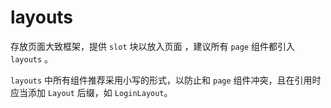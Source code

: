 # layouts

存放页面大致框架，提供 `slot` 块以放入页面 ，建议所有 `page` 组件都引入 `layouts` 。

`layouts` 中所有组件推荐采用小写的形式，以防止和 `page` 组件冲突，且在引用时应当添加 `Layout` 后缀，如 `LoginLayout`。
